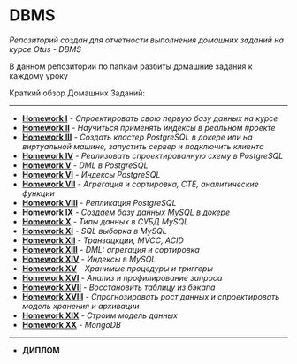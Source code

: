 # DBMS

*Репозиторий создан для отчетности выполнения домашних заданий на курсе Otus - DBMS*

В данном репозитории по папкам разбиты домашние задания к каждому уроку 

Краткий обзор Домашних Заданий:
___
* **[Homework I](/Homeworks%20/Homework%20I/README.md)** - *Спроектировать свою первую базу данных на курсе*
* **[Homework II](Homeworks%20/Homework%20II/README.md)** - *Научиться применять индексы в реальном проекте*
* **[Homework III](/Homeworks%20/Homework%20III/README.md)** - *Создать кластер PostgreSQL в докере или на виртуальной машине, запустить сервер и подключить клиента*
* **[Homework IV](/Homeworks%20/Homework%20IV/README.md)** - *Реализовать спроектированную схему в PostgreSQL*
* **[Homework V](/Homeworks%20/Homework%20V/README.md)** - *DML в PostgreSQL*
* **[Homework VI](/Homeworks%20/Homework%20VI/README.md)** - *Индексы PostgreSQL*
* **[Homework VII](/Homeworks%20/Homework%20VII/README.md)** - *Агрегация и сортировка, CTE, аналитические функции*
* **[Homework VIII](/Homeworks%20/Homework%20VIII/README.md)** - *Репликация PostgreSQL*
* **[Homework IX](/Homeworks%20/Homework%20IX/README.md)** - *Создаем базу данных MySQL в докере*
* **[Homework X](/Homeworks%20/Homework%20X/README.md)** - *Типы данных в СУБД MySQL*
* **[Homework XI](/Homeworks%20/Homework%20XI/README.md)** - *SQL выборка в MySQL*
* **[Homework XII](/Homeworks%20/Homework%20XII/README.md)** - *Транзацкции, MVCC, ACID*
* **[Homework XIII](/Homeworks%20/Homework%20XIII/README.md)** - *DML: агрегация и сортировка*
* **[Homework XIV](/Homeworks%20/Homework%20XIV/README.md)** - *Индексы в MySQL*
* **[Homework XV](/Homeworks%20/Homework%20XV/README.md)** - *Хранимые процедуры и триггеры*
* **[Homework XVI](/Homeworks%20/Homework%20XVI/README.md)** - *Анализ и профилирование запроса*
* **[Homework XVII](/Homeworks%20/Homework%20XVII/README.md)** - *Восстановить таблицу из бэкапа*
* **[Homework XVIII](/Homeworks%20/Homework%20XVIII/README.md)** - *Спрогнозировать рост данных и спроектировать модель хранения и архивации*
* **[Homework XIX](/Homeworks%20/Homework%20XIX/README.md)** - *Строим модель данных*
* **[Homework XX](/Homeworks%20/Homework%20XX/README.md)** - *MongoDB*
___
* **ДИПЛОМ**
